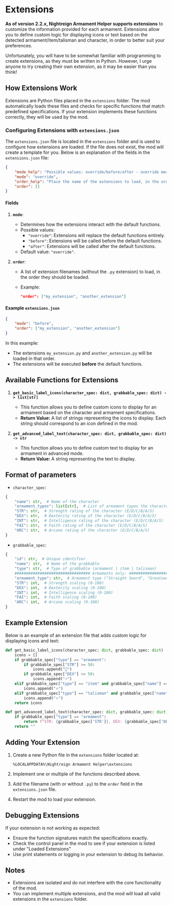 # Extensions

**As of version 2.2.x, Nightreign Armament Helper supports extensions** to customize the information provided for each armament. Extensions allow you to define custom logic for displaying icons or text based on the detected armament/item/talisman and character, in order to better suit your preferences.

Unfortunately, you will have to be somewhat familiar with programming to create extensions, as they must be written in Python. However, I urge anyone to try creating their own extension, as it may be easier than you think!

## How Extensions Work

Extensions are Python files placed in the `extensions` folder. The mod automatically loads these files and checks for specific functions that match predefined specifications. If your extension implements these functions correctly, they will be used by the mod.

### Configuring Extensions with `extensions.json`

The `extensions.json` file is located in the `extensions` folder and is used to configure how extensions are loaded. If the file does not exist, the mod will create a template for you. Below is an explanation of the fields in the `extensions.json` file:

```json
{
    "mode_help": "Possible values: override/before/after - override means the extensions will replace the default functions, before means they will be called before the default functions, and after means they will be called after the default functions.",
    "mode": "override",
    "order_help": "Place the name of the extensions to load, in the order they should be loaded.",
    "order": []
}
```

#### Fields

1. **`mode`**:
   - Determines how the extensions interact with the default functions.
   - Possible values:
     - `"override"`: Extensions will replace the default functions entirely.
     - `"before"`: Extensions will be called before the default functions.
     - `"after"`: Extensions will be called after the default functions.
   - Default value: `"override"`.

2. **`order`**:
   - A list of extension filenames (without the `.py` extension) to load, in the order they should be loaded.
   - Example:

     ```json
     "order": ["my_extension", "another_extension"]
     ```

#### Example `extensions.json`

```json
{
    "mode": "before",
    "order": ["my_extension", "another_extension"]
}
```

In this example:

- The extensions `my_extension.py` and `another_extension.py` will be loaded in that order.
- The extensions will be executed **before** the default functions.

## Available Functions for Extensions

1. **`get_basic_label_icons(character_spec: dict, grabbable_spec: dict) -> list[str]`**
   - This function allows you to define custom icons to display for an armament based on the character and armament specifications.
   - **Return Value:** A list of strings representing the icons to display. Each string should correspond to an icon defined in the mod.

2. **`get_advanced_label_text(character_spec: dict, grabbable_spec: dict) -> str`**
   - This function allows you to define custom text to display for an armament in advanced mode.
   - **Return Value:** A string representing the text to display.

## Format of parameters

- `character_spec`:

```py
{
    "name": str,  # Name of the character
    "armament_types": list[str],  # List of armament types the character prefers
    "STR": str,  # Strength rating of the character (E/D/C/B/A/S)
    "DEX": str,  # Dexterity rating of the character (E/D/C/B/A/S)
    "INT": str,  # Intelligence rating of the character (E/D/C/B/A/S)
    "FAI": str,  # Faith rating of the character (E/D/C/B/A/S)
    "ARC": str,  # Arcane rating of the character (E/D/C/B/A/S)
}
```

- `grabbable_spec`:

```py
{
    "id": str,  # Unique identifier
    "name": str,  # Name of the grabbable
    "type": str,  # Type of grabbable (armament | item | talisman)
    ################################# Armaments only: ##################################
    "armament_type": str,  # Armament type ("Straight Sword", "Greatsword", "Bow", etc.)
    "STR": int,  # Strength scaling (0-100)
    "DEX": int,  # Dexterity scaling (0-100)
    "INT": int,  # Intelligence scaling (0-100)
    "FAI": int,  # Faith scaling (0-100)
    "ARC": int,  # Arcane scaling (0-100)
}
```

## Example Extension

Below is an example of an extension file that adds custom logic for displaying icons and text:

```python
def get_basic_label_icons(character_spec: dict, grabbable_spec: dict) -> list[str]:
    icons = []
    if grabbable_spec["type"] == "armament":
        if grabbable_spec["STR"] >= 50:
            icons.append("💪")
        if grabbable_spec["DEX"] >= 50:
            icons.append("⚡")
    elif grabbable_spec["type"] == "item" and grabbable_spec["name"] == "Wending Grace":
        icons.append("⭐")
    elif grabbable_spec["type"] == "talisman" and grabbable_spec["name"] in ["Graven-School Talisman", "Radagon Icon", "Cerulean Amber Medallion"] and character_spec["name"] == "Recluse":
        icons.append("⭐")
    return icons

def get_advanced_label_text(character_spec: dict, grabbable_spec: dict) -> str:
    if grabbable_spec["type"] == "armament":
        return f"STR: {grabbable_spec['STR']}, DEX: {grabbable_spec['DEX']}"
    return ""
```

## Adding Your Extension

1. Create a new Python file in the `extensions` folder located at:

    ```text
    %LOCALAPPDATA%\Nightreign Armament Helper\extensions
    ```

2. Implement one or multiple of the functions described above.
3. Add the filename (with or without `.py`) to the `order` field in the `extensions.json` file.
4. Restart the mod to load your extension.

## Debugging Extensions

If your extension is not working as expected:

- Ensure the function signatures match the specifications exactly.
- Check the control panel in the mod to see if your extension is listed under "Loaded Extensions"
- Use print statements or logging in your extension to debug its behavior.

## Notes

- Extensions are isolated and do not interfere with the core functionality of the mod.
- You can implement multiple extensions, and the mod will load all valid extensions in the `extensions` folder.

